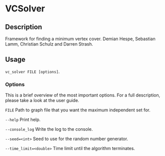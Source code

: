 # VCSolver #
## Description ##
Framework for finding a minimum vertex cover.
Demian Hespe, Sebastian Lamm, Christian Schulz and Darren Strash.

## Usage ##
`vc_solver FILE [options]`.

### Options ###
This is a brief overview of the most important options.
For a full description, please take a look at the user guide.

`FILE`
Path to graph file that you want the maximum independent set for.

`--help`
Print help.

`--console_log`
Write the log to the console.

`--seed=<int>`
Seed to use for the random number generator.

`--time_limit=<double>`
Time limit until the algorithm terminates.

